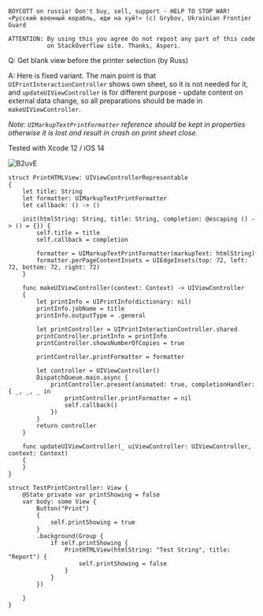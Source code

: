 ```
BOYCOTT on russia! Don't buy, sell, support - HELP TO STOP WAR!
«Русский военный корабль, иди на хуй!» (c) Grybov, Ukrainian Frontier Guard

ATTENTION: By using this you agree do not repost any part of this code
           on StackOverflow site. Thanks, Asperi.
```

Q: Get blank view before the printer selection (by Russ)

A: Here is fixed variant. The main point is that `UIPrintInteractionController` shows own sheet, so it is not needed for it, and `updateUIViewController` is for different purpose - update content on external data change, so all preparations should be made in `makeUIViewController`.

*Note: `UIMarkupTextPrintFormatter` reference should be kept in properties otherwise it is lost and result in crash on print sheet close.* 

Tested with Xcode 12 / iOS 14

![B2uvE](https://user-images.githubusercontent.com/62171579/175801220-df108af9-9e9f-41f3-a2dd-85b5d74f3f0e.gif)

```
struct PrintHTMLView: UIViewControllerRepresentable
{
    let title: String
    let formatter: UIMarkupTextPrintFormatter
    let callback: () -> ()

    init(htmlString: String, title: String, completion: @escaping () -> () = {}) {
        self.title = title
        self.callback = completion

        formatter = UIMarkupTextPrintFormatter(markupText: htmlString)
        formatter.perPageContentInsets = UIEdgeInsets(top: 72, left: 72, bottom: 72, right: 72)
    }

    func makeUIViewController(context: Context) -> UIViewController
    {
        let printInfo = UIPrintInfo(dictionary: nil)
        printInfo.jobName = title
        printInfo.outputType = .general

        let printController = UIPrintInteractionController.shared
        printController.printInfo = printInfo
        printController.showsNumberOfCopies = true

        printController.printFormatter = formatter

        let controller = UIViewController()
        DispatchQueue.main.async {
            printController.present(animated: true, completionHandler: { _, _, _ in
                printController.printFormatter = nil
                self.callback()
            })
        }
        return controller
    }

    func updateUIViewController(_ uiViewController: UIViewController, context: Context)
    {
    }
}

struct TestPrintController: View {
    @State private var printShowing = false
    var body: some View {
        Button("Print")
        {
            self.printShowing = true
        }
        .background(Group {
            if self.printShowing {
                PrintHTMLView(htmlString: "Test String", title: "Report") {
                    self.printShowing = false
                }
            }
        })

    }
}
```
